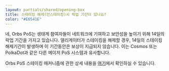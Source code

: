 ```yaml
---
layout: partials/shared/opening-box
title: 스테이킹 해제(언스테이킹)시 락업 기간이 있나요?
color: "#E6541E"
---
```


네, Orbs PoS는 생태계 참여자들이 네트워크에 기여하고 보안성을 높이기 위해 14일의 락업 기간을 가지고 있습니다. 델리게이터가 스테이킹을 해제할 경우, 14일의 스테이킹 해제기간이 발생하며 이 기간동안은 보상이 지급되지 않습니다. 이는 Cosmos 또는 PolkaDot과 같은 다른 메이저 PoS 시스템과 유사합니다.

Orbs PoS 스테이킹 매커니즘에 관한 상세 내용을 [여기](https://orbskorea.medium.com/%EC%98%A4%EB%B8%8C%EC%8A%A4-%EC%8A%A4%ED%85%8C%EC%9D%B4%ED%82%B9-%EB%9D%BD%EC%97%85-%EC%8B%9C%EC%8A%A4%ED%85%9C-%EC%95%88%EB%82%B4-b66726ebf7f9)에서 확인하실 수 있습니다.

